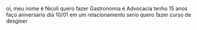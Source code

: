 oi, meu nome é Nicoli 
quero fazer Gastronomia é Advocacia
tenho 15 anos faço aniversario dia 10/01
em um relacionamento serio 
quero fazer curso de  desginer 
